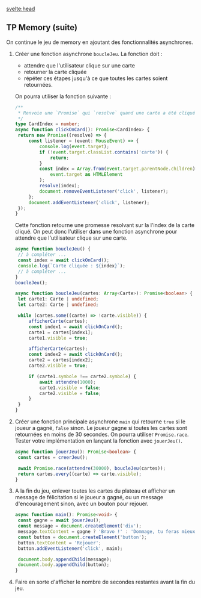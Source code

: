 <script>
  import Message from '$lib/Message.svelte';
  import Solution from '$lib/Solution.svelte';
  import Reveal from '$lib/Reveal.svelte';
  import Slides from './slides.svelte';
</script>

<svelte:head>

<title>Promise et fonctiona async - TW3 - Johan Girod</title>
</svelte:head>

<Reveal>
  <Slides/>
</Reveal>

## TP Memory (suite)

On continue le jeu de memory en ajoutant des fonctionnalités asynchrones.

1. Créer une fonction asynchrone `boucleJeu`. La fonction doit :

   - attendre que l'utilisateur clique sur une carte
   - retourner la carte cliquée
   - répéter ces étapes jusqu'à ce que toutes les cartes soient retournées.

   On pourra utiliser la fonction suivante :

   ```typescript
   /**
    * Renvoie une `Promise` qui `resolve` quand une carte a été cliquée. Le contenu de la Promise est l'index de cette carte dans le tableau.
    */
   type CardIndex = number;
   async function clickOnCard(): Promise<CardIndex> {
   	return new Promise((resolve) => {
   		const listener = (event: MouseEvent) => {
   			console.log(event.target);
   			if (!event.target.classList.contains('carte')) {
   				return;
   			}
   			const index = Array.from(event.target.parentNode.children).indexOf(
   				event.target as HTMLElement
   			);
   			resolve(index);
   			document.removeEventListener('click', listener);
   		};
   		document.addEventListener('click', listener);
   	});
   }
   ```

   Cette fonction retourne une promesse resolvant sur la l'index de la carte cliqué. On peut donc l'utiliser dans une fonction asynchrone pour attendre que l'utilisateur clique sur une carte.

   ```typescript
   async function boucleJeu() {
   	// à compléter ...
   	const index = await clickOnCard();
   	console.log(`Carte cliquée : ${index}`);
   	// à compléter ...
   }
   boucleJeu();
   ```

   <Solution code="482">

   ```typescript
   async function boucleJeu(cartes: Array<Carte>): Promise<boolean> {
   	let carte1: Carte | undefined;
   	let carte2: Carte | undefined;

   	while (cartes.some((carte) => !carte.visible)) {
   		afficherCarte(cartes);
   		const index1 = await clickOnCard();
   		carte1 = cartes[index1];
   		carte1.visible = true;

   		afficherCarte(cartes);
   		const index2 = await clickOnCard();
   		carte2 = cartes[index2];
   		carte2.visible = true;

   		if (carte1.symbole !== carte2.symbole) {
   			await attendre(1000);
   			carte1.visible = false;
   			carte2.visible = false;
   		}
   	}
   }
   ```

   </Solution>

2. Créer une fonction principale asynchrone `main` qui retourne `true` si le joueur a gagné, `false` sinon. Le joueur gagne si toutes les cartes sont retournées en moins de 30 secondes. On pourra utiliser `Promise.race`. Tester votre implémentation en lançant la fonction avec `jouerJeu()`.

   <Solution code="293">

   ```typescript
   async function jouerJeu(): Promise<boolean> {
   	const cartes = creerJeu();

   	await Promise.race(attendre(30000), boucleJeu(cartes));
   	return cartes.every((carte) => carte.visible);
   }
   ```

   </Solution>

3. A la fin du jeu, enlever toutes les cartes du plateau et afficher un message de félicitation si le joueur a gagné, ou un message d'encouragement sinon, avec un bouton pour rejouer.

   <Solution code="293">

   ```typescript
   async function main(): Promise<void> {
   	const gagne = await jouerJeu();
   	const message = document.createElement('div');
   	message.textContent = gagne ? 'Bravo !' : 'Dommage, tu feras mieux la prochaine fois.';
   	const button = document.createElement('button');
   	button.textContent = 'Rejouer';
   	button.addEventListener('click', main);

   	document.body.appendChild(message);
   	document.body.appendChild(button);
   }
   ```

   </Solution>

4. Faire en sorte d'afficher le nombre de secondes restantes avant la fin du jeu.
